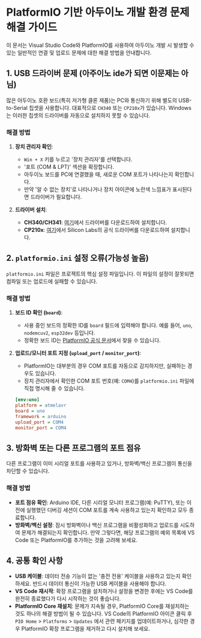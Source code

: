# PlatformIO 기반 아두이노 개발 환경 문제 해결 가이드

이 문서는 Visual Studio Code와 PlatformIO를 사용하여 아두이노 개발 시 발생할 수 있는 일반적인 연결 및 업로드 문제에 대한 해결 방법을 안내합니다.

## 1. USB 드라이버 문제 (아주이노 ide가 되면 이문제는 아님)

많은 아두이노 호환 보드(특히 저가형 클론 제품)는 PC와 통신하기 위해 별도의 USB-to-Serial 칩셋을 사용합니다. 대표적으로 `CH340` 또는 `CP210x`가 있습니다. Windows는 이러한 칩셋의 드라이버를 자동으로 설치하지 못할 수 있습니다.

### 해결 방법

1.  **장치 관리자 확인**:
    *   `Win + X` 키를 누르고 '장치 관리자'를 선택합니다.
    *   '포트 (COM & LPT)' 섹션을 확장합니다.
    *   아두이노 보드를 PC에 연결했을 때, 새로운 COM 포트가 나타나는지 확인합니다.
    *   만약 '알 수 없는 장치'로 나타나거나 장치 아이콘에 노란색 느낌표가 표시된다면 드라이버가 필요합니다.

2.  **드라이버 설치**:
    *   **CH340/CH341**: [여기](https://sparks.gogo.co.nz/ch340.html)에서 드라이버를 다운로드하여 설치합니다.
    *   **CP210x**: [여기](https://www.silabs.com/developers/usb-to-uart-bridge-vcp-drivers)에서 Silicon Labs의 공식 드라이버를 다운로드하여 설치합니다.

## 2. `platformio.ini` 설정 오류(가능성 높음)

`platformio.ini` 파일은 프로젝트의 핵심 설정 파일입니다. 이 파일의 설정이 잘못되면 컴파일 또는 업로드에 실패할 수 있습니다.

### 해결 방법

1.  **보드 ID 확인 (`board`)**:
    *   사용 중인 보드의 정확한 ID를 `board` 필드에 입력해야 합니다. 예를 들어, `uno`, `nodemcuv2`, `esp32dev` 등입니다.
    *   정확한 보드 ID는 [PlatformIO 공식 문서](https://docs.platformio.org/en/latest/boards/index.html)에서 찾을 수 있습니다.

2.  **업로드/모니터 포트 지정 (`upload_port` / `monitor_port`)**:
    *   PlatformIO는 대부분의 경우 COM 포트를 자동으로 감지하지만, 실패하는 경우도 있습니다.
    *   장치 관리자에서 확인한 COM 포트 번호(예: `COM4`)를 `platformio.ini` 파일에 직접 명시해 줄 수 있습니다.

    ```ini
    [env:uno]
    platform = atmelavr
    board = uno
    framework = arduino
    upload_port = COM4
    monitor_port = COM4
    ```

## 3. 방화벽 또는 다른 프로그램의 포트 점유

다른 프로그램이 이미 시리얼 포트를 사용하고 있거나, 방화벽/백신 프로그램이 통신을 차단할 수 있습니다.

### 해결 방법

*   **포트 점유 확인**: Arduino IDE, 다른 시리얼 모니터 프로그램(예: PuTTY), 또는 이전에 실행했던 디버깅 세션이 COM 포트를 계속 사용하고 있는지 확인하고 모두 종료합니다.
*   **방화벽/백신 설정**: 잠시 방화벽이나 백신 프로그램을 비활성화하고 업로드를 시도하여 문제가 해결되는지 확인합니다. 만약 그렇다면, 해당 프로그램의 예외 목록에 VS Code 또는 PlatformIO를 추가하는 것을 고려해 보세요.

## 4. 공통 확인 사항

*   **USB 케이블**: 데이터 전송 기능이 없는 '충전 전용' 케이블을 사용하고 있는지 확인하세요. 반드시 데이터 통신이 가능한 USB 케이블을 사용해야 합니다.
*   **VS Code 재시작**: 확장 프로그램을 설치하거나 설정을 변경한 후에는 VS Code를 완전히 종료했다가 다시 시작하는 것이 좋습니다.
*   **PlatformIO Core 재설치**: 문제가 지속될 경우, PlatformIO Core를 재설치하는 것도 하나의 해결 방법이 될 수 있습니다. VS Code의 PlatformIO 아이콘 클릭 후 `PIO Home` > `Platforms` > `Updates` 에서 관련 패키지를 업데이트하거나, 심각한 경우 PlatformIO 확장 프로그램을 제거하고 다시 설치해 보세요.
